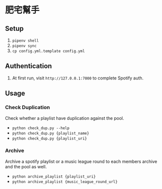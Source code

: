 # 肥宅幫手

## Setup
1. `pipenv shell`
2. `pipenv sync`
3. `cp config.yml.template config.yml`

## Authentication
1. At first run, visit `http://127.0.0.1:7000` to complete Spotify auth.

## Usage

### Check Duplication
Check whether a playlist have duplication against the pool.

* `python check_dup.py --help`
* `python check_dup.py {playlist_name}`
* `python check_dup.py {playlist_uri}`

### Archive 
Archive a spotify playlist or a music league round to each members archive and
the pool as well.

* `python archive_playlist {playlist_uri}`
* `python archive_playlist {music_league_round_url}`
